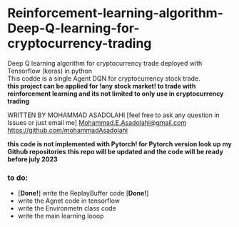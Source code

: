 # Reinforcement-learning-algorithm-Deep-Q-learning-for-cryptocurrency-trading
Deep Q learning algorithm for cryptocurrency trade deployed with Tensorflow (keras) in python  
This codde is a single Agent DQN for cryptocurrency stock trade.  
**this project can be applied for !any stock market! to trade with reinforcement learning and its not limited to only use in cryptocurrency trading**   

WRITTEN BY MOHAMMAD ASADOLAHI  [feel free to ask any question in Issues or just email me]
Mohammad.E.Asadolahi@gmail.com  
https://github.com/mohammadAsadolahi  

**this code is not implemented with Pytorch! for Pytorch version look up my Github repositories**
**this repo will be updated and the code will be ready before july 2023**
### to do:  
* [****Done!****] write the ReplayBuffer code  [****Done!****]  
* write the Agnet code in tensorflow  
* write the Environmetn class code  
* write the main learning looop  

